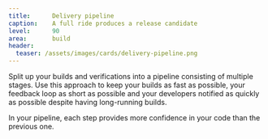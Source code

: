 ```yaml
---
title:      Delivery pipeline
caption:    A full ride produces a release candidate
level:      90
area:       build
header:
  teaser: /assets/images/cards/delivery-pipeline.png
---
```


Split up your builds and verifications into a pipeline consisting of multiple stages.
Use this approach to keep your builds as fast as possible, your feedback loop as short as possible and your developers notified as quickly as possible despite having long-running builds.

In your pipeline, each step provides more confidence in your code than the previous one.
